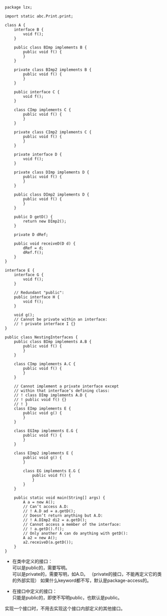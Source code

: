     
    package lzx;
    
    import static abc.Print.print;
    
    class A {
    	interface B {
    		void f();
    	}
    
    	public class BImp implements B {
    		public void f() {
    		}
    	}
    
    	private class BImp2 implements B {
    		public void f() {
    		}
    	}
    
    	public interface C {
    		void f();
    	}
    
    	class CImp implements C {
    		public void f() {
    		}
    	}
    
    	private class CImp2 implements C {
    		public void f() {
    		}
    	}
    
    	private interface D {
    		void f();
    	}
    
    	private class DImp implements D {
    		public void f() {
    		}
    	}
    
    	public class DImp2 implements D {
    		public void f() {
    		}
    	}
    
    	public D getD() {
    		return new DImp2();
    	}
    
    	private D dRef;
    
    	public void receiveD(D d) {
    		dRef = d;
    		dRef.f();
    	}
    }
    
    interface E {
    	interface G {
    		void f();
    	}
    
    	// Redundant "public":
    	public interface H {
    		void f();
    	}
    
    	void g();
    	// Cannot be private within an interface:
    	// ! private interface I {}
    }
    
    public class NestingInterfaces {
    	public class BImp implements A.B {
    		public void f() {
    		}
    	}
    
    	class CImp implements A.C {
    		public void f() {
    		}
    	}
    
    	// Cannot implement a private interface except
    	// within that interface’s defining class:
    	// ! class DImp implements A.D {
    	// ! public void f() {}
    	// ! }
    	class EImp implements E {
    		public void g() {
    		}
    	}
    
    	class EGImp implements E.G {
    		public void f() {
    		}
    	}
    
    	class EImp2 implements E {
    		public void g() {
    		}
    
    		class EG implements E.G {
    			public void f() {
    			}
    		}
    	}
    
    	public static void main(String[] args) {
    		A a = new A();
    		// Can’t access A.D:
    		// ! A.D ad = a.getD();
    		// Doesn’t return anything but A.D:
    		// ! A.DImp2 di2 = a.getD();
    		// Cannot access a member of the interface:
    		// ! a.getD().f();
    		// Only another A can do anything with getD():
    		A a2 = new A();
    		a2.receiveD(a.getD());
    	}
    }

- 在类中定义的接口：  
可以是public的，需要写明。  
可以是private的，需要写明，如A.D。  （private的接口，不能再定义它的类的外部实现）
如果什么keyword都不写，默认是package-access的。

- 在接口中定义的接口：  
只能是public的，即使不写明public，也默认是public。

实现一个接口时，不用去实现这个接口内部定义的其他接口。